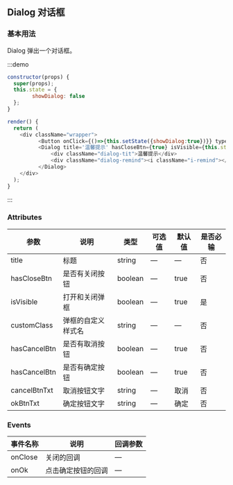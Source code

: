 ## Dialog 对话框 


### 基本用法

Dialog 弹出一个对话框。

:::demo 

```js
constructor(props) {
  super(props);
  this.state = {
        showDialog: false
  };  
}

render() {    
  return (
    <div className="wrapper">
          <Button onClick={()=>{this.setState({showDialog:true})}} type="button">点我弹框</Button>
          <Dialog title='温馨提示' hasCloseBtn={true} isVisible={this.state.showDialog} onClose={()=>{this.setState({showDialog:false})}}>
              <div className="dialog-tit">温馨提示</div>
              <div className="dialog-remind"><i className="i-remind"></i>确定要删除地址吗？</div>
          </Dialog>
    </div>
  );
}
```
:::

### Attributes
| 参数        | 说明          | 类型      | 可选值       | 默认值  |  是否必输  |
|------------ |-------------- |---------- |----------- |-------- | -------- |
| title       | 标题           | string    | — | — | 否 |
| hasCloseBtn | 是否有关闭按钮  | boolean   | — | true | 否 |
| isVisible   | 打开和关闭弹框  | boolean   | — | true | 是 |
| customClass | 弹框的自定义样式名 | string    | — | — | 否 |
| hasCancelBtn| 是否有取消按钮 | boolean    | — | true | 否 |
| hasCancelBtn| 是否有确定按钮 | boolean    | — | true | 否 |
| cancelBtnTxt| 取消按钮文字 | string    | — | 取消 | 否 |
| okBtnTxt    | 确定按钮文字 | string    | — | 确定 | 否 |

### Events
| 事件名称   | 说明    | 回调参数      |
|---------- |-------- |---------- |
| onClose  | 关闭的回调 | — |
| onOk     | 点击确定按钮的回调 | — |

